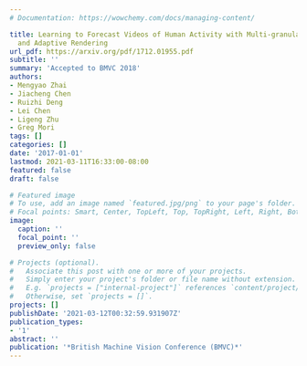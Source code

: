 ```yaml
---
# Documentation: https://wowchemy.com/docs/managing-content/

title: Learning to Forecast Videos of Human Activity with Multi-granularity Models
  and Adaptive Rendering
url_pdf: https://arxiv.org/pdf/1712.01955.pdf
subtitle: ''
summary: 'Accepted to BMVC 2018'
authors:
- Mengyao Zhai
- Jiacheng Chen
- Ruizhi Deng
- Lei Chen
- Ligeng Zhu
- Greg Mori
tags: []
categories: []
date: '2017-01-01'
lastmod: 2021-03-11T16:33:00-08:00
featured: false
draft: false

# Featured image
# To use, add an image named `featured.jpg/png` to your page's folder.
# Focal points: Smart, Center, TopLeft, Top, TopRight, Left, Right, BottomLeft, Bottom, BottomRight.
image:
  caption: ''
  focal_point: ''
  preview_only: false

# Projects (optional).
#   Associate this post with one or more of your projects.
#   Simply enter your project's folder or file name without extension.
#   E.g. `projects = ["internal-project"]` references `content/project/deep-learning/index.md`.
#   Otherwise, set `projects = []`.
projects: []
publishDate: '2021-03-12T00:32:59.931907Z'
publication_types:
- '1'
abstract: ''
publication: '*British Machine Vision Conference (BMVC)*'
---
```

